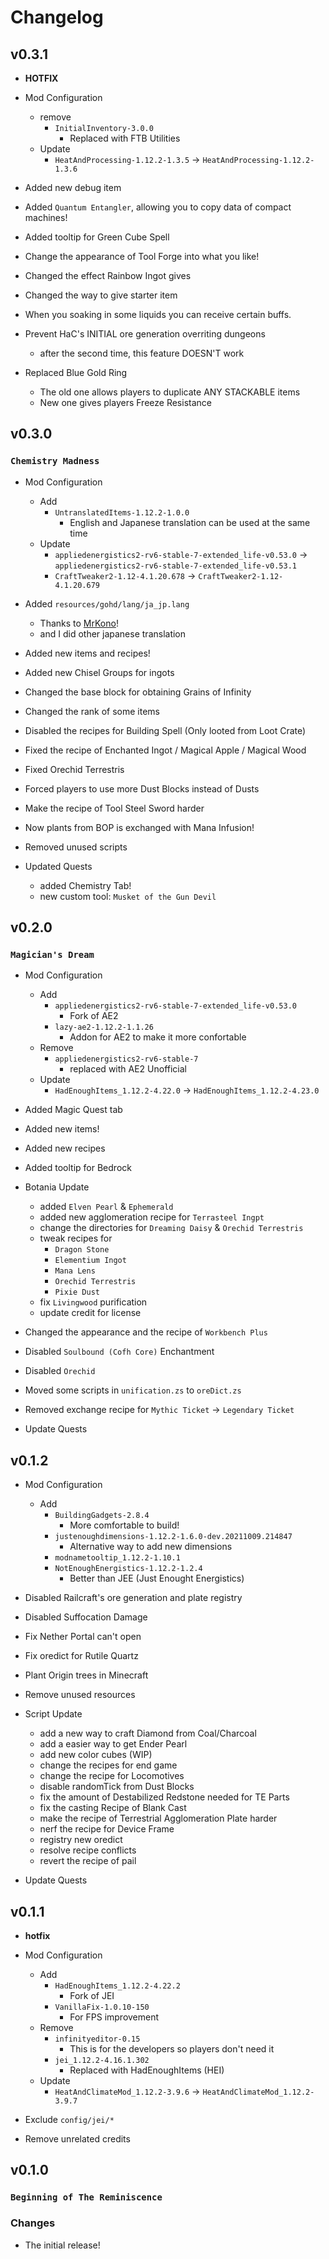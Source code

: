 # Changelog

## v0.3.1

- **HOTFIX**

- Mod Configuration
  - remove
    - `InitialInventory-3.0.0`
      - Replaced with FTB Utilities
  - Update
    - `HeatAndProcessing-1.12.2-1.3.5` -> `HeatAndProcessing-1.12.2-1.3.6`
- Added new debug item
- Added `Quantum Entangler`, allowing you to copy data of compact machines!
- Added tooltip for Green Cube Spell
- Change the appearance of Tool Forge into what you like!
- Changed the effect Rainbow Ingot gives
- Changed the way to give starter item
- When you soaking in some liquids you can receive certain buffs.
- Prevent HaC's INITIAL ore generation overriting dungeons
  - after the second time, this feature DOESN'T work
- Replaced Blue Gold Ring
  - The old one allows players to duplicate ANY STACKABLE items
  - New one gives players Freeze Resistance

## v0.3.0

### `Chemistry Madness`

- Mod Configuration
  - Add
    - `UntranslatedItems-1.12.2-1.0.0`
      - English and Japanese translation can be used at the same time
  - Update
    - `appliedenergistics2-rv6-stable-7-extended_life-v0.53.0` -> `appliedenergistics2-rv6-stable-7-extended_life-v0.53.1`
    - `CraftTweaker2-1.12-4.1.20.678` -> `CraftTweaker2-1.12-4.1.20.679`

- Added `resources/gohd/lang/ja_jp.lang`
  - Thanks to [MrKono](https://github.com/MrKono)!
  - and I did other japanese translation
- Added new items and recipes!
- Added new Chisel Groups for ingots
- Changed the base block for obtaining Grains of Infinity
- Changed the rank of some items
- Disabled the recipes for Building Spell (Only looted from Loot Crate)
- Fixed the recipe of Enchanted Ingot / Magical Apple / Magical Wood
- Fixed Orechid Terrestris
- Forced players to use  more Dust Blocks instead of Dusts
- Make the recipe of Tool Steel Sword harder
- Now plants from BOP is exchanged with Mana Infusion!
- Removed unused scripts
- Updated Quests
  - added Chemistry Tab!
  - new custom tool: `Musket of the Gun Devil`

## v0.2.0

### `Magician's Dream`

- Mod Configuration
  - Add
    - `appliedenergistics2-rv6-stable-7-extended_life-v0.53.0`
      - Fork of AE2
    - `lazy-ae2-1.12.2-1.1.26`
      - Addon for AE2 to make it more confortable
  - Remove
    - `appliedenergistics2-rv6-stable-7`
      - replaced with AE2 Unofficial
  - Update
    - `HadEnoughItems_1.12.2-4.22.0` -> `HadEnoughItems_1.12.2-4.23.0`

- Added Magic Quest tab
- Added new items!
- Added new recipes
- Added tooltip for Bedrock
- Botania Update
  - added `Elven Pearl` & `Ephemerald`
  - added new agglomeration recipe for `Terrasteel Ingpt`
  - change the directories for `Dreaming Daisy` & `Orechid Terrestris`
  - tweak recipes for
    - `Dragon Stone`
    - `Elementium Ingot`
    - `Mana Lens`
    - `Orechid Terrestris`
    - `Pixie Dust`
  - fix `Livingwood` purification
  - update credit for license
- Changed the appearance and the recipe of `Workbench Plus`
- Disabled `Soulbound (Cofh Core)` Enchantment
- Disabled `Orechid`
- Moved some scripts in `unification.zs` to `oreDict.zs`
- Removed exchange recipe for `Mythic Ticket` -> `Legendary Ticket`
- Update Quests

## v0.1.2

- Mod Configuration
  - Add
    - `BuildingGadgets-2.8.4`
      - More comfortable to build!
    - `justenoughdimensions-1.12.2-1.6.0-dev.20211009.214847`
      - Alternative way to add new dimensions
    - `modnametooltip_1.12.2-1.10.1`
    - `NotEnoughEnergistics-1.12.2-1.2.4`
      - Better than JEE (Just Enought Energistics)

- Disabled Railcraft's ore generation and plate registry
- Disabled Suffocation Damage
- Fix Nether Portal can't open
- Fix oredict for Rutile Quartz
- Plant Origin trees in Minecraft
- Remove unused resources
- Script Update
  - add a new way to craft Diamond from Coal/Charcoal
  - add a easier way to get Ender Pearl
  - add new color cubes (WIP)
  - change the recipes for end game
  - change the recipe for Locomotives
  - disable randomTick from Dust Blocks
  - fix the amount of Destabilized Redstone needed for TE Parts
  - fix the casting Recipe of Blank Cast
  - make the recipe of Terrestrial Agglomeration Plate harder
  - nerf the recipe for Device Frame
  - registry new oredict
  - resolve recipe conflicts
  - revert the recipe of pail
- Update Quests

## v0.1.1

- **hotfix**
- Mod Configuration
  - Add
    - `HadEnoughItems_1.12.2-4.22.2`
      - Fork of JEI
    - `VanillaFix-1.0.10-150`
      - For FPS improvement
  - Remove
    - `infinityeditor-0.15`
      - This is for the developers so players don't need it
    - `jei_1.12.2-4.16.1.302`
      - Replaced with HadEnoughItems (HEI)
  - Update
    - `HeatAndClimateMod_1.12.2-3.9.6` -> `HeatAndClimateMod_1.12.2-3.9.7`

- Exclude `config/jei/*`
- Remove unrelated credits

## v0.1.0

### `Beginning of The Reminiscence`

### Changes

- The initial release!
